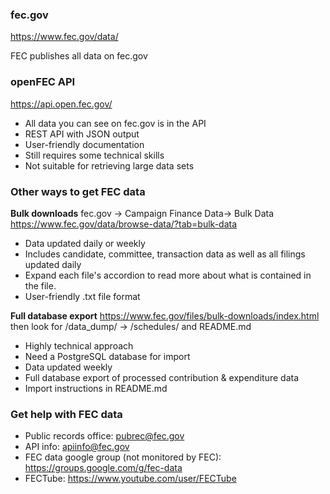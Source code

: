 ### fec.gov
https://www.fec.gov/data/

FEC publishes all data on fec.gov

### openFEC API
https://api.open.fec.gov/

- All data you can see on fec.gov is in the API
- REST API with JSON output
- User-friendly documentation
- Still requires some technical skills
- Not suitable for retrieving large data sets


### Other ways to get FEC data

**Bulk downloads**
fec.gov → Campaign Finance Data→ Bulk Data
https://www.fec.gov/data/browse-data/?tab=bulk-data

- Data updated daily or weekly
- Includes candidate, committee, transaction data as well as all filings updated daily
- Expand each file's accordion to read more about what is contained in the file.
- User-friendly .txt file format


**Full database export**
https://www.fec.gov/files/bulk-downloads/index.html then look for 
/data_dump/ → /schedules/ and  README.md

- Highly technical approach
- Need a PostgreSQL database for import 
- Data updated weekly
- Full database export of processed contribution & expenditure data
- Import instructions in README.md


### Get help with FEC data

- Public records office: pubrec@fec.gov 
- API info: apiinfo@fec.gov
- FEC data google group (not monitored by FEC): https://groups.google.com/g/fec-data 
- FECTube: https://www.youtube.com/user/FECTube 


